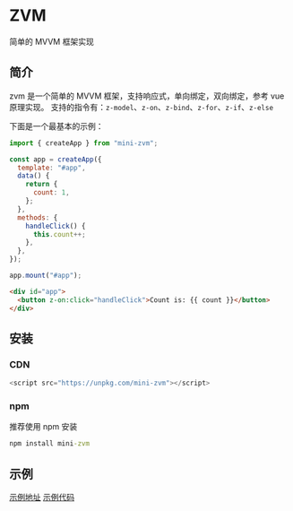 # ZVM

简单的 MVVM 框架实现

## 简介

zvm 是一个简单的 MVVM 框架，支持响应式，单向绑定，双向绑定，参考 vue 原理实现。
支持的指令有：`z-model`、`z-on`、`z-bind`、`z-for`、`z-if`、`z-else`

下面是一个最基本的示例：

```javascript
import { createApp } from "mini-zvm";

const app = createApp({
  template: "#app",
  data() {
    return {
      count: 1,
    };
  },
  methods: {
    handleClick() {
      this.count++;
    },
  },
});

app.mount("#app");
```

```html
<div id="app">
  <button z-on:click="handleClick">Count is: {{ count }}</button>
</div>
```

## 安装

### CDN

```javascript
<script src="https://unpkg.com/mini-zvm"></script>
```

### npm

推荐使用 npm 安装

```cmd
npm install mini-zvm
```

## 示例

[示例地址](https://mini-vue3.vercel.app/)
[示例代码](https://github.com/kakachake/mini-zvm-example)
